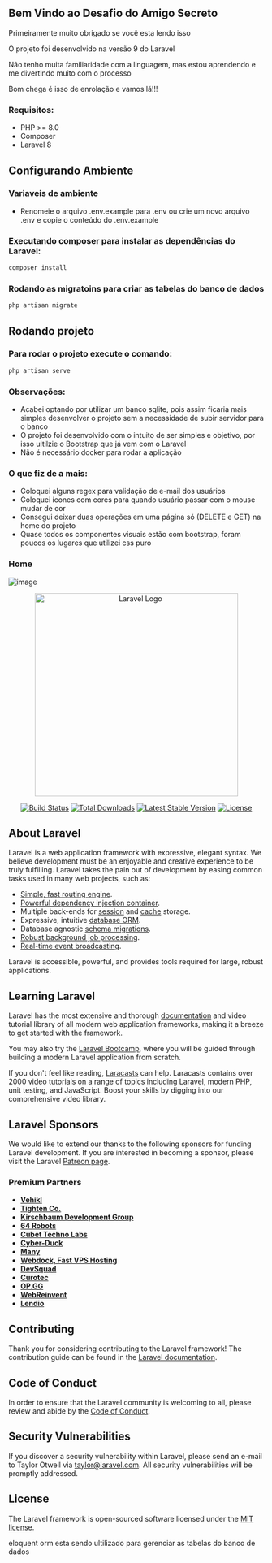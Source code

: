 ## Bem Vindo ao Desafio do Amigo Secreto
Primeiramente muito obrigado se você esta lendo isso

O projeto foi desenvolvido na versão 9 do Laravel

Não tenho muita familiaridade com a linguagem, mas estou aprendendo e me divertindo muito com o processo

Bom chega é isso de enrolação e vamos lá!!!

### Requisitos:
- PHP >= 8.0
- Composer
- Laravel 8

## Configurando Ambiente

### Variaveis de ambiente
- Renomeie o arquivo .env.example para .env ou crie um novo arquivo .env e copie o conteúdo do .env.example

### Executando composer para instalar as dependências do Laravel:
```bash
composer install
```

### Rodando as migratoins para criar as tabelas do banco de dados
```bash
php artisan migrate
```

## Rodando projeto

### Para rodar o projeto execute o comando:
```bash
php artisan serve
```

### Observações:
  - Acabei optando por utilizar um banco sqlite, pois assim ficaria mais simples desenvolver o projeto sem a necessidade de subir servidor para o banco
  - O projeto foi desenvolvido com o intuito de ser simples e objetivo, por isso ultilzie o Bootstrap que já vem com o Laravel
  - Não é necessário docker para rodar a aplicação

### O que fiz de a mais:
- Coloquei alguns regex para validação de e-mail dos usuários
- Coloquei ícones com cores para quando usuário passar com o mouse mudar de cor
- Consegui deixar duas operações em uma página só (DELETE e GET) na home do projeto
- Quase todos os componentes visuais estão com bootstrap, foram poucos os lugares que utilizei css puro


### Home
![image](https://github.com/TheGzuckert/secretFriend/assets/83929799/9126c141-a8c1-4d7d-b772-b00d79a1b7f8)



<p align="center"><a href="https://laravel.com" target="_blank"><img src="https://raw.githubusercontent.com/laravel/art/master/logo-lockup/5%20SVG/2%20CMYK/1%20Full%20Color/laravel-logolockup-cmyk-red.svg" width="400" alt="Laravel Logo"></a></p>

<p align="center">
<a href="https://github.com/laravel/framework/actions"><img src="https://github.com/laravel/framework/workflows/tests/badge.svg" alt="Build Status"></a>
<a href="https://packagist.org/packages/laravel/framework"><img src="https://img.shields.io/packagist/dt/laravel/framework" alt="Total Downloads"></a>
<a href="https://packagist.org/packages/laravel/framework"><img src="https://img.shields.io/packagist/v/laravel/framework" alt="Latest Stable Version"></a>
<a href="https://packagist.org/packages/laravel/framework"><img src="https://img.shields.io/packagist/l/laravel/framework" alt="License"></a>
</p>

## About Laravel

Laravel is a web application framework with expressive, elegant syntax. We believe development must be an enjoyable and creative experience to be truly fulfilling. Laravel takes the pain out of development by easing common tasks used in many web projects, such as:

- [Simple, fast routing engine](https://laravel.com/docs/routing).
- [Powerful dependency injection container](https://laravel.com/docs/container).
- Multiple back-ends for [session](https://laravel.com/docs/session) and [cache](https://laravel.com/docs/cache) storage.
- Expressive, intuitive [database ORM](https://laravel.com/docs/eloquent).
- Database agnostic [schema migrations](https://laravel.com/docs/migrations).
- [Robust background job processing](https://laravel.com/docs/queues).
- [Real-time event broadcasting](https://laravel.com/docs/broadcasting).

Laravel is accessible, powerful, and provides tools required for large, robust applications.

## Learning Laravel

Laravel has the most extensive and thorough [documentation](https://laravel.com/docs) and video tutorial library of all modern web application frameworks, making it a breeze to get started with the framework.

You may also try the [Laravel Bootcamp](https://bootcamp.laravel.com), where you will be guided through building a modern Laravel application from scratch.

If you don't feel like reading, [Laracasts](https://laracasts.com) can help. Laracasts contains over 2000 video tutorials on a range of topics including Laravel, modern PHP, unit testing, and JavaScript. Boost your skills by digging into our comprehensive video library.

## Laravel Sponsors

We would like to extend our thanks to the following sponsors for funding Laravel development. If you are interested in becoming a sponsor, please visit the Laravel [Patreon page](https://patreon.com/taylorotwell).

### Premium Partners

- **[Vehikl](https://vehikl.com/)**
- **[Tighten Co.](https://tighten.co)**
- **[Kirschbaum Development Group](https://kirschbaumdevelopment.com)**
- **[64 Robots](https://64robots.com)**
- **[Cubet Techno Labs](https://cubettech.com)**
- **[Cyber-Duck](https://cyber-duck.co.uk)**
- **[Many](https://www.many.co.uk)**
- **[Webdock, Fast VPS Hosting](https://www.webdock.io/en)**
- **[DevSquad](https://devsquad.com)**
- **[Curotec](https://www.curotec.com/services/technologies/laravel/)**
- **[OP.GG](https://op.gg)**
- **[WebReinvent](https://webreinvent.com/?utm_source=laravel&utm_medium=github&utm_campaign=patreon-sponsors)**
- **[Lendio](https://lendio.com)**

## Contributing

Thank you for considering contributing to the Laravel framework! The contribution guide can be found in the [Laravel documentation](https://laravel.com/docs/contributions).

## Code of Conduct

In order to ensure that the Laravel community is welcoming to all, please review and abide by the [Code of Conduct](https://laravel.com/docs/contributions#code-of-conduct).

## Security Vulnerabilities

If you discover a security vulnerability within Laravel, please send an e-mail to Taylor Otwell via [taylor@laravel.com](mailto:taylor@laravel.com). All security vulnerabilities will be promptly addressed.

## License

The Laravel framework is open-sourced software licensed under the [MIT license](https://opensource.org/licenses/MIT).


eloquent orm esta sendo ultilizado para gerenciar as tabelas do banco de dados

